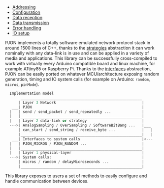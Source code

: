 - [Addressing](/documentation/addressing.md)
- [Configuration](/documentation/configuration.md)
- [Data reception](/documentation/data-reception.md)
- [Data transmission](/documentation/data-transmission.md)
- [Error handling](/documentation/error-handling.md)
- [IO setup](/documentation/io-setup.md)

PJON implements a totally software emulated network protocol stack in around 1500 lines of C++, thanks to the [strategies](/strategies/README.md) abstraction it can work nominally with any data-link is in use and can be applied in a variety of media and applications. This library can be successfully cross-compiled to work with virtually every Arduino compatible board and linux machine, for example ATtiny85 or Raspberry Pi. Thanks to the [interfaces](/interfaces/README.md) abstraction, PJON can be easily ported on whatever MCU/architecture exposing random generation, timing and IO system calls (for example on Arduino: `random`, `micros`, `pinMode`).

```cpp
  Implementation model
       _______________________________________________________
      | Layer 3 Network                                       |
   ___| PJON                                                  |
  |   | send / send_packet / send_repeatedly ...              |
  |   |_______________________________________________________|
  |   | Layer 2 data-link or strategy                         |
  --->| AnalogSampling / OverSampling / SoftwareBitBang ...   |___
      | can_start / send_string / receive_byte ...            |   |
      |_______________________________________________________|   |
   ___| Interfaces to system calls                            |<---
  |   | PJON_MICROS / PJON_RANDOM ...                         |
  |   |_______________________________________________________|
  |   | Layer 1 physical-layer                                |
  --->| System calls:                                         |
      | micros / random / delayMicroseconds ...               |
      |_______________________________________________________|
```

This library exposes to users a set of methods to easily configure and handle communication between devices.
